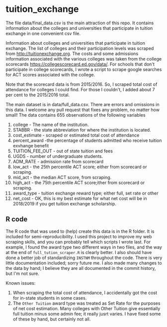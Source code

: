 # tuition_exchange

The file data/final_data.csv is the main attraction of this repo. It contains information about the colleges and universities that participate in tuition exchange in one convenient csv file. 

Information about colleges and universities that participate in tuition exchange. The list of colleges and their participation levels was scraped from http://tuitionexchange.org. The costs and some admissions information associated with the various colleges was taken from the college scorecards https://collegescorecard.ed.gov/data/. For schools that don't participate in college scorecards, I wrote a script to scrape google searches for ACT scores associated with the college.

Note that the scorecard data is from 2015/2016. So, I scraped total cost of attendance for colleges I could find. For those I couldn't, I added about 7 per cent to the 2015/2016 total. 

The main dataset is in data/full_data.csv. There are errors and omissions in this data. I welcome any pull request that fixes any problem, no matter how small! The data contains 655 observations of the following variables

1. college - The name of the institution.
2. STABBR - the state abbreviation for where the institution is located.
2. cost_estimate - scraped or estimated total cost of attendance
2. percent_award -the percentage of students admitted who receive tuition exvhange benefit
2. TUITION_FEE_OUT - out of state tuition and fees
9. UGDS - number of undergraduate students.
7. ADM_RATE - admission rate from scorecard     
3. low_act - the 25th percentile ACT score; either from scorecard or scraping.
4. mid_act - the median ACT score, from scraping.
5. high_act - the 75th percentile ACT score;ither from scorecard or scraping.
14. award_type - tuition exchange reward type; either full, set rate or other
16. net_cost - OK, this is my best estimate for what net cost will be in 2018/2019 if you get tuition exchange scholarship.

## R code
The R code that was used to (help) create this data is in the R folder. It is included for semi-reproducibility. I used this project to improve my web scraping skills, and you can probably tell which scripts I wrote last. For example, I found the award type two different ways in two files, and the way at the end of `full_tution_scraper.R` is clearly better. I also should have done a better job of standardizing `INSTNM` throughout the code. There is very little documentation included; sorry future me. I also made many changes to the data by hand; I believe they are all documented in the commit history, but I'm not sure.

Known issues:

1. When scraping the total cost of attendance, I accidentally got the cost for in-state students in some cases.
2. The `Other Tuition` award type was treated as Set Rate for the purposes of net cost estimation. Many colleges with Other Tuition give essentially full tuition minus some admin fee; it really jusrt varies. I have fixed some of these by hand, but certainly not all.
